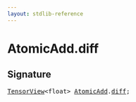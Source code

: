 ```yaml
---
layout: stdlib-reference
---
```


# AtomicAdd.diff

## Signature
<pre>
<a href="index.html" class="code_type">TensorView</a>&lt;<span class="code_keyword">float</span>&gt; <a href="index.html" class="code_type">AtomicAdd</a>.<a href="diff.html" class="code_var">diff</a>;
</pre>

